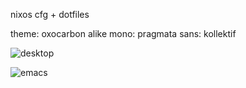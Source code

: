 nixos cfg + dotfiles

theme: oxocarbon alike
mono: pragmata
sans: kollektif

![desktop](https://github.com/user-attachments/assets/982845cf-2526-4d88-9759-46152c902e27)

![emacs](https://github.com/user-attachments/assets/0b8888b5-e73d-47bc-a505-2ff511335881)
